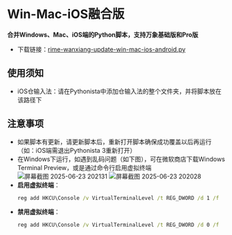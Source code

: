 # Win-Mac-iOS融合版

**合并Windows、Mac、iOS端的Python脚本，支持万象基础版和Pro版**

- 下载链接：[rime-wanxiang-update-win-mac-ios-android.py](https://github.com/expoli/rime-wanxiang-update-tools/releases/latest/download/rime-wanxiang-update-win-mac-ios-android.py)

## 使用须知

- iOS仓输入法：请在Pythonista中添加仓输入法的整个文件夹，并将脚本放在该路径下

## 注意事项
- 如果脚本有更新，请更新脚本后，重新打开脚本确保成功覆盖以后再运行（如：iOS端需退出Pythonista 3重新打开）
- 在Windows下运行，如遇到乱码问题（如下图），可在微软商店下载Windows Terminal Preview，或是通过命令行启用虚拟终端
    ![屏幕截图 2025-06-23 202131](https://github.com/user-attachments/assets/ee4a9c86-e76e-4433-9114-9b31088fb677) 
    ![屏幕截图 2025-06-23 202028](https://github.com/user-attachments/assets/6b582f17-7819-44bb-aefb-bd239b876cc7)
- **启用虚拟终端**：
  ```cmd
  reg add HKCU\Console /v VirtualTerminalLevel /t REG_DWORD /d 1 /f
  ```
- **禁用虚拟终端**：
  ```cmd
  reg add HKCU\Console /v VirtualTerminalLevel /t REG_DWORD /d 0 /f
  ```